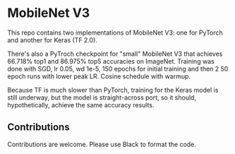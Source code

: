 # MobileNet V3

This repo contains two implementations of MobileNet V3: one for PyTorch and 
another for Keras (TF 2.0).

There's also a PyTroch checkpoint for "small" MobileNet V3 that achieves 66.718% 
top1 and 86.975% top5 accuracies on ImageNet. Training was done with SGD, lr 0.05, 
wd 1e-5, 150 epochs for initial training and then 2 50 epoch runs with lower peak 
LR. Cosine schedule with warmup.

Because TF is much slower than PyTorch, training for the Keras model is still
underway, but the model is straight-across port, so it should, hypothetically,
achieve the same accuracy results.

## Contributions

Contributions are welcome. Please use Black to format the code.
